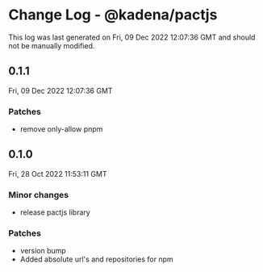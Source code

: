 # Change Log - @kadena/pactjs

This log was last generated on Fri, 09 Dec 2022 12:07:36 GMT and should not be manually modified.

## 0.1.1
Fri, 09 Dec 2022 12:07:36 GMT

### Patches

- remove only-allow pnpm

## 0.1.0
Fri, 28 Oct 2022 11:53:11 GMT

### Minor changes

- release pactjs library 

### Patches

- version bump
- Added absolute url's and repositories for npm

